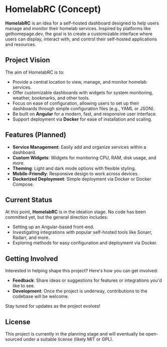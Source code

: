 # HomelabRC (Concept)

**HomelabRC** is an idea for a self-hosted dashboard designed to help users manage and monitor their homelab services. Inspired by platforms like gethomepage.dev, the goal is to create a customizable interface where users can display, interact with, and control their self-hosted applications and resources.

## Project Vision

The aim of HomelabRC is to:

- Provide a central location to view, manage, and monitor homelab services.
- Offer customizable dashboards with widgets for system monitoring, weather, bookmarks, and other tools.
- Focus on ease of configuration, allowing users to set up their dashboards through simple configuration files (e.g., YAML or JSON).
- Be built on **Angular** for a modern, fast, and responsive user interface.
- Support deployment via **Docker** for ease of installation and scaling.

## Features (Planned)

- **Service Management**: Easily add and organize services within a dashboard.
- **Custom Widgets**: Widgets for monitoring CPU, RAM, disk usage, and more.
- **Theming**: Light and dark mode options with flexible styling.
- **Mobile-Friendly**: Responsive design to work across devices.
- **Dockerized Deployment**: Simple deployment via Docker or Docker Compose.

## Current Status

At this point, **HomelabRC** is in the ideation stage. No code has been committed yet, but the general direction includes:

- Setting up an Angular-based front-end.
- Investigating integrations with popular self-hosted tools like Sonarr, Radarr, and more.
- Exploring methods for easy configuration and deployment via Docker.

## Getting Involved

Interested in helping shape this project? Here's how you can get involved:

- **Feedback**: Share ideas or suggestions for features or integrations you'd like to see.
- **Development**: Once the project is underway, contributions to the codebase will be welcome.

Stay tuned for updates as the project evolves!

## License

This project is currently in the planning stage and will eventually be open-sourced under a suitable license (likely MIT or GPL).
